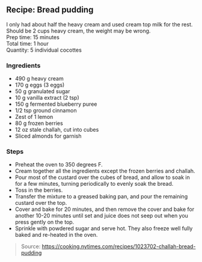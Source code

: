 ## Recipe: Bread pudding
I only had about half the heavy cream and used cream top milk for the rest. Should be 2 cups heavy cream, the weight may be wrong.  
Prep time: 15 minutes  
Total time: 1 hour  
Quantity: 5 individual cocottes  

### Ingredients
 - 490 g heavy cream
 - 170 g eggs (3 eggs)
 - 50 g granulated sugar
 - 10 g vanilla extract (2 tsp)
 - 150 g fermented blueberry puree
 - 1/2 tsp ground cinnamon
 - Zest of 1 lemon
 - 80 g frozen berries
 - 12 oz stale challah, cut into cubes
 - Sliced almonds for garnish

### Steps
 - Preheat the oven to 350 degrees F.
 - Cream together all the ingredients except the frozen berries and challah.
 - Pour most of the custard over the cubes of bread, and allow to soak in for a few minutes, turning periodically to evenly soak the bread.
 - Toss in the berries.
 - Transfer the mixture to a greased baking pan, and pour the remaining custard over the top.
 - Cover and bake for 20 minutes, and then remove the cover and bake for another 10-20 minutes until set and juice does not seep out when you press gently on the top.
 - Sprinkle with powdered sugar and serve hot. They also freeze well fully baked and re-heated in the oven.

> Source: https://cooking.nytimes.com/recipes/1023702-challah-bread-pudding
